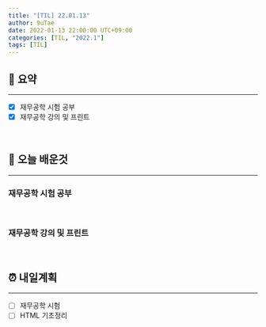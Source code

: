 ```yaml
---
title: "[TIL] 22.01.13"
author: 9uTae
date: 2022-01-13 22:00:00 UTC+09:00
categories: [TIL, "2022.1"]
tags: [TIL]
---
```


## 🏁 요약

---

- [x] 재무공학 시험 공부
- [x] 재무공학 강의 및 프린트

<br>

## 📑 오늘 배운것

---

### 재무공학 시험 공부

<br>

### 재무공학 강의 및 프린트

<br>

## ⏰ 내일계획

---

- [ ] 재무공학 시험
- [ ] HTML 기초정리

<br>